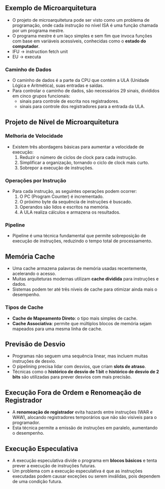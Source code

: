 ## Exemplo de Microarquitetura

- O projeto de microarquitetura pode ser visto como um problema de programação, onde cada instrução no nível ISA é uma função chamada por um programa mestre.
- O programa mestre é um laço simples e sem fim que invoca funções com base em variáveis acessíveis, conhecidas como o **estado do computador**.
- IFU -> instruction fetch unit
- EU -> executa
### Caminho de Dados
- O caminho de dados é a parte da CPU que contém a ULA (Unidade Lógica e Aritmética), suas entradas e saídas.
- Para controlar o caminho de dados, são necessários 29 sinais, divididos em cinco grupos funcionais:
  - sinais para controle de escrita nos registradores.
  - sinais para controle dos registradores para a entrada da ULA.
## Projeto de Nível de Microarquitetura

### Melhoria de Velocidade
- Existem três abordagens básicas para aumentar a velocidade de execução:
  1. Reduzir o número de ciclos de clock para cada instrução.
  2. Simplificar a organização, tornando o ciclo de clock mais curto.
  3. Sobrepor a execução de instruções.
### Operações por Instrução
- Para cada instrução, as seguintes operações podem ocorrer:
  1. O PC (Program Counter) é incrementado.
  2. O próximo byte da sequência de instruções é buscado.
  3. Operandos são lidos e escritos na memória.
  4. A ULA realiza cálculos e armazena os resultados.
### Pipeline
- Pipeline é uma técnica fundamental que permite sobreposição de execução de instruções, reduzindo o tempo total de processamento.
## Memória Cache

- Uma cache armazena palavras de memória usadas recentemente, acelerando o acesso.
- Muitas arquiteturas modernas utilizam **cache dividida** para instruções e dados.
- Sistemas podem ter até três níveis de cache para otimizar ainda mais o desempenho.

### Tipos de Cache
- **Cache de Mapeamento Direto**: o tipo mais simples de cache.
- **Cache Associativa**: permite que múltiplos blocos de memória sejam mapeados para uma mesma linha de cache.

## Previsão de Desvio

- Programas não seguem uma sequência linear, mas incluem muitas instruções de desvio.
- O pipelining precisa lidar com desvios, que criam **slots de atraso**.
- Técnicas como o **histórico de desvio de 1 bit** e **histórico de desvio de 2 bits** são utilizadas para prever desvios com mais precisão.

## Execução Fora de Ordem e Renomeação de Registrador

- A **renomeação de registrador** evita hazards entre instruções (WAR e WAW), alocando registradores temporários que não são visíveis para o programador.
- Esta técnica permite a emissão de instruções em paralelo, aumentando o desempenho.

## Execução Especulativa

- A execução especulativa divide o programa em **blocos básicos** e tenta prever a execução de instruções futuras.
- Um problema com a execução especulativa é que as instruções executadas podem causar exceções ou serem inválidas, pois dependem de uma condição futura.